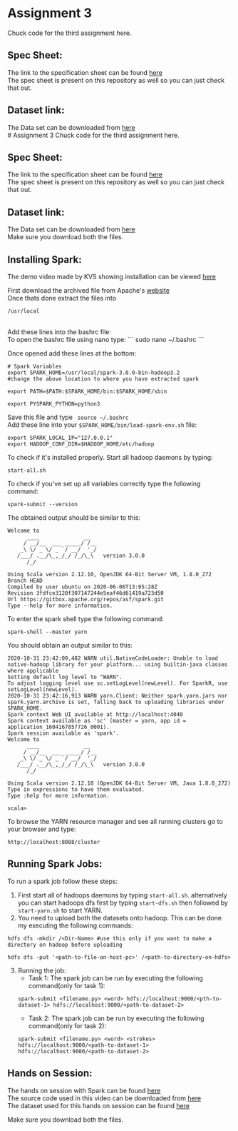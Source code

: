 # Assignment 3
Chuck code for the third assignment here.

## Spec Sheet:
The link to the specification sheet can be found [here](https://forum.pesu.io/uploads/short-url/potTewXPT3ETwqWvNvwQdHW35WJ.pdf)
<br>
The spec sheet is present on this repository as well so you can just check that out. 

## Dataset link:
The Data set can be downloaded from [here](https://drive.google.com/drive/folders/1gRKrDTdjMHwwaWfesPGw76xHyUZTVIJl)
<br># Assignment 3
Chuck code for the third assignment here.

## Spec Sheet:
The link to the specification sheet can be found [here](https://forum.pesu.io/uploads/short-url/potTewXPT3ETwqWvNvwQdHW35WJ.pdf)
<br>
The spec sheet is present on this repository as well so you can just check that out. 

## Dataset link:
The Data set can be downloaded from [here](https://drive.google.com/drive/folders/1gRKrDTdjMHwwaWfesPGw76xHyUZTVIJl)
<br>
Make sure you download both the files.

## Installing Spark:
The demo video made by KVS showing installation can be viewed [here](https://vimeo.com/459271132/18111a409c)

First download the archived file from Apache's [website](https://www.apache.org/dyn/closer.lua/spark/spark-3.0.0/spark-3.0.0-bin-hadoop3.2.tgz)
<br>
Once thats done extract the files into 
```
/usr/local
```
<br>
Add these lines into the bashrc file:
<br>
To open the bashrc file using nano type:
```
sudo nano ~/.bashrc
```

Once opened add these lines at the bottom:
```
# Spark Variables
export SPARK_HOME=/usr/local/spark-3.0.0-bin-hadoop3.2
#change the above location to where you have extracted spark 

export PATH=$PATH:$SPARK_HOME/bin:$SPARK_HOME/sbin

export PYSPARK_PYTHON=python3
```
Save this file and type ``` source ~/.bashrc```
<br>
Add these line into your ```$SPARK_HOME/bin/load-spark-env.sh``` file:
```
export SPARK_LOCAL_IP="127.0.0.1"
export HADOOP_CONF_DIR=$HADOOP_HOME/etc/hadoop
```

To check if it's installed properly. Start all hadoop daemons by typing:
```
start-all.sh
```

To check if you've set up all variables correctly type the following command:
```
spark-submit --version
```

The obtained output should be similar to this:
```
Welcome to
      ____              __
     / __/__  ___ _____/ /__
    _\ \/ _ \/ _ `/ __/  '_/
   /___/ .__/\_,_/_/ /_/\_\   version 3.0.0
      /_/
                        
Using Scala version 2.12.10, OpenJDK 64-Bit Server VM, 1.8.0_272
Branch HEAD
Compiled by user ubuntu on 2020-06-06T13:05:28Z
Revision 3fdfce3120f307147244e5eaf46d61419a723d50
Url https://gitbox.apache.org/repos/asf/spark.git
Type --help for more information.
```
To enter the spark shell type the following command:
```
spark-shell --master yarn 
```
You should obtain an output similar to this:

```
2020-10-31 23:42:09,482 WARN util.NativeCodeLoader: Unable to load native-hadoop library for your platform... using builtin-java classes where applicable
Setting default log level to "WARN".
To adjust logging level use sc.setLogLevel(newLevel). For SparkR, use setLogLevel(newLevel).
2020-10-31 23:42:16,913 WARN yarn.Client: Neither spark.yarn.jars nor spark.yarn.archive is set, falling back to uploading libraries under SPARK_HOME.
Spark context Web UI available at http://localhost:4040
Spark context available as 'sc' (master = yarn, app id = application_1604167857726_0001).
Spark session available as 'spark'.
Welcome to
      ____              __
     / __/__  ___ _____/ /__
    _\ \/ _ \/ _ `/ __/  '_/
   /___/ .__/\_,_/_/ /_/\_\   version 3.0.0
      /_/
         
Using Scala version 2.12.10 (OpenJDK 64-Bit Server VM, Java 1.8.0_272)
Type in expressions to have them evaluated.
Type :help for more information.

scala> 

```
To browse the YARN resource manager and see all running clusters go to your browser and type:
```
http://localhost:8088/cluster
```
## Running Spark Jobs:
To run a spark job follow these steps:
1. First start all of hadoops daemons by typing ```start-all.sh```. 
alternatively you can start hadoops dfs first by typing ```start-dfs.sh``` then followed by ```start-yarn.sh``` to start YARN.
2. You need to upload both the datasets onto hadoop. This can be done my executing the following commands:
```
hdfs dfs -mkdir /<Dir-Name> #use this only if you want to make a directory on hadoop before uploading

hdfs dfs -put '<path-to-file-on-host-pc>' /<path-to-directory-on-hdfs>
```
3. Running the job:
      * Task 1: The spark job can be run by executing the following command(only for task 1):
      ```
      spark-submit <filename.py> <word> hdfs://localhost:9000/<pth-to-dataset-1> hdfs://localhost:9000/<path-to-dataset-2>
      ```
      * Task 2: The spark job can be run by executing the following command(only for task 2):
      ```
      spark-submit <filename.py> <word> <strokes> hdfs://localhost:9000/<path-to-dataset-1> hdfs://localhost:9000/<path-to-dataset-2>
      ```
## Hands on Session:
The hands on session with Spark can be found [here](https://vimeo.com/459272013/f8197d7732)
<br>
The source code used in this video can be downloaded from [here](https://drive.google.com/file/d/1dSqOgDfDjCzGPkBfW8nN5krfInGC_PvV/view)
<br> 
The dataset used for this hands on session can be found [here](https://drive.google.com/file/d/1Ei6JZ7SF5ze00xsKPU9EHKGzxR3c3uCm/view)

Make sure you download both the files.

